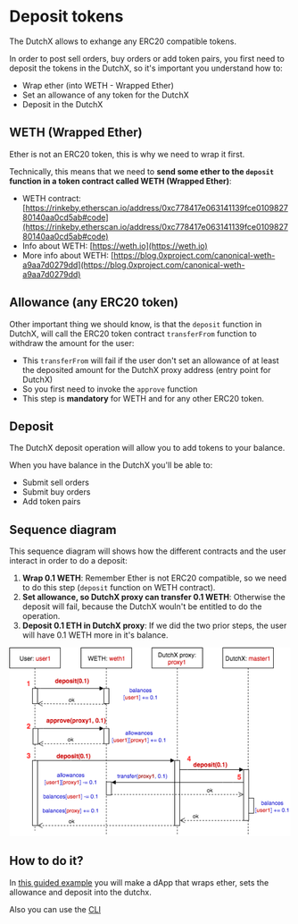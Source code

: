 # Deposit tokens
The DutchX allows to exhange any ERC20 compatible tokens.

In order to post sell orders, buy orders or add token pairs, you first need to 
deposit the tokens in the DutchX, so it's important you understand how to:
* Wrap ether (into WETH - Wrapped Ether)
* Set an allowance of any token for the DutchX
* Deposit in the DutchX

## WETH (Wrapped Ether)
Ether is not an ERC20 token, this is why we need to wrap it first.

Technically, this means that we need to **send some ether to the `deposit` function in a token contract called WETH (Wrapped Ether)**:
* WETH contract: [https://rinkeby.etherscan.io/address/0xc778417e063141139fce010982780140aa0cd5ab#code](https://rinkeby.etherscan.io/address/0xc778417e063141139fce010982780140aa0cd5ab#code)
* Info about WETH: [https://weth.io](https://weth.io)
* More info about WETH: [https://blog.0xproject.com/canonical-weth-a9aa7d0279dd](https://blog.0xproject.com/canonical-weth-a9aa7d0279dd)

## Allowance (any ERC20 token)
Other important thing we should know, is that the `deposit` function in DutchX, 
will call the ERC20 token contract `transferFrom` function to withdraw the 
amount for the user:
* This `transferFrom` will fail if the user don't set an allowance of at least
  the deposited amount for the DutchX proxy address (entry point for DutchX)
* So you first need to invoke the `approve` function
* This step is **mandatory** for WETH and for any other ERC20 token.

## Deposit
The DutchX deposit operation will allow you to add tokens to your balance.

When you have balance in the DutchX you'll be able to:
* Submit sell orders
* Submit buy orders
* Add token pairs

## Sequence diagram
This sequence diagram will shows how the different contracts and the user 
interact in order to do a deposit:
1. **Wrap 0.1 WETH**: Remember Ether is not ERC20 compatible, so we need to do this 
  step (`deposit` function on WETH contract).
2. **Set allowance, so DutchX proxy can transfer 0.1 WETH**: Otherwise the
  deposit will fail, because the DutchX wouln't be entitled to do the operation.
3. **Deposit 0.1 ETH in DutchX proxy**: If we did the two prior steps, the user
  will have 0.1 WETH more in it's balance.

![Sequence for deposit](./_static/sequence-deposit.png "Sequence for deposit")

## How to do it?
In [this guided example](https://github.com/gnosis/dx-examples-dev/tree/master/01_basic-web-deposit) you 
will make a dApp that wraps ether, sets the allowance and deposit into the dutchx.

Also you can use the [CLI](./cli.md)
